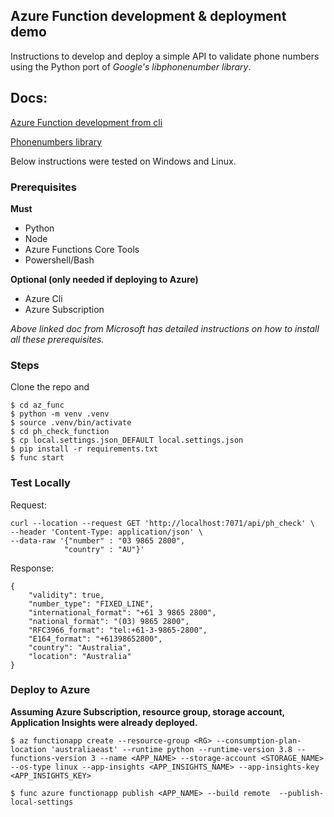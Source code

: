 ## Azure Function development & deployment demo

Instructions to develop and deploy a simple API to validate phone numbers using the Python port of *Google's libphonenumber library*.

## Docs:
[Azure Function development from cli](https://docs.microsoft.com/en-us/azure/azure-functions/create-first-function-cli-python?tabs=azure-cli%2Cbash%2Cbrowser)

[Phonenumbers library](https://github.com/daviddrysdale/python-phonenumbers)

Below instructions were tested on Windows and Linux.

### Prerequisites

**Must**
- Python
- Node
- Azure Functions Core Tools
- Powershell/Bash

**Optional (only needed if deploying to Azure)**
- Azure Cli
- Azure Subscription

*Above linked doc from Microsoft has detailed instructions on how to install all these prerequisites.*


### Steps

Clone the repo and
```
$ cd az_func
$ python -m venv .venv
$ source .venv/bin/activate
$ cd ph_check_function
$ cp local.settings.json_DEFAULT local.settings.json
$ pip install -r requirements.txt
$ func start
```

### Test Locally

Request:
```
curl --location --request GET 'http://localhost:7071/api/ph_check' \
--header 'Content-Type: application/json' \
--data-raw '{"number" : "03 9865 2800",
            "country" : "AU"}'
```
Response:

```
{
    "validity": true,
    "number_type": "FIXED_LINE",
    "international_format": "+61 3 9865 2800",
    "national_format": "(03) 9865 2800",
    "RFC3966_format": "tel:+61-3-9865-2800",
    "E164_format": "+61398652800",
    "country": "Australia",
    "location": "Australia"
}
```

### Deploy to Azure

**Assuming Azure Subscription, resource group, storage account, Application Insights were already deployed.**

```
$ az functionapp create --resource-group <RG> --consumption-plan-location 'australiaeast' --runtime python --runtime-version 3.8 --functions-version 3 --name <APP_NAME> --storage-account <STORAGE_NAME> --os-type linux --app-insights <APP_INSIGHTS_NAME> --app-insights-key <APP_INSIGHTS_KEY>

$ func azure functionapp publish <APP_NAME> --build remote  --publish-local-settings


```
